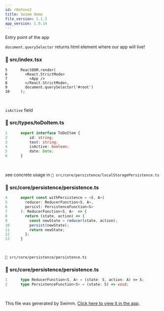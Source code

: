 ```yaml
---
id: r6mfoxe2
title: Swimm demo
file_version: 1.1.2
app_version: 1.9.14
---
```


Entry point of the app

`document.querySelector`<swm-token data-swm-token=":src/index.tsx:9:1:3:`  document.querySelector(&#39;#root&#39;)`"/> returns html element where our app will live!
<!-- NOTE-swimm-snippet: the lines below link your snippet to Swimm -->
### 📄 src/index.tsx
```tsx
5      ReactDOM.render(
6        <React.StrictMode>
7          <App />
8        </React.StrictMode>,
9        document.querySelector('#root')
10     );
```

<br/>

`isActive`<swm-token data-swm-token=":src/types/toDoItem.ts:4:1:1:`    isActive: boolean;`"/> field
<!-- NOTE-swimm-snippet: the lines below link your snippet to Swimm -->
### 📄 src/types/toDoItem.ts
```typescript
1      export interface ToDoItem {
2          id: string;
3          text: string;
4          isActive: boolean;
5          date: Date;
6      }
```

<br/>

see concrete usage in `📄 src/core/persistence/localStoragePersistence.ts`
<!-- NOTE-swimm-snippet: the lines below link your snippet to Swimm -->
### 📄 src/core/persistence/persistence.ts
```typescript
4      export const withPersistence = <S, A>(
5        reducer: ReducerFunction<S, A>,
6        persist: PersistenceFunction<S>
7      ): ReducerFunction<S, A>  => {
8        return (state, action) => {
9          const newState = reducer(state, action);
10         persist(newState);
11         return newState;
12       };
13     }
```

<br/>

`📄 src/core/persistence/persistence.ts`
<!-- NOTE-swimm-snippet: the lines below link your snippet to Swimm -->
### 📄 src/core/persistence/persistence.ts
```typescript
1      type ReducerFunction<S, A> = (state: S, action: A) => S;
2      type PersistenceFunction<S> = (state: S) => void;
```

<br/>

This file was generated by Swimm. [Click here to view it in the app](https://app.swimm.io/repos/Z2l0aHViJTNBJTNBdG8tZG8tbGlzdCUzQSUzQXRvbS1rb3JlYw==/docs/r6mfoxe2).

